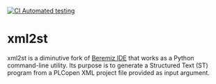 <!---
[![docs](https://readthedocs.org/projects/beremiz/badge/?version=latest)](https://beremiz.readthedocs.io)
-->
[![CI Automated testing](https://github.com/beremiz/beremiz/actions/workflows/run_tests_in_docker.yml/badge.svg?branch=python3)](https://github.com/beremiz/beremiz/actions/workflows/run_tests_in_docker.yml)

# xml2st #

xml2st is a diminutive fork of [Beremiz IDE](http://www.beremiz.org/) that works as a Python command-line utility. Its purpose is to generate a Structured Text (ST) program from a PLCopen XML project file provided as input argument.